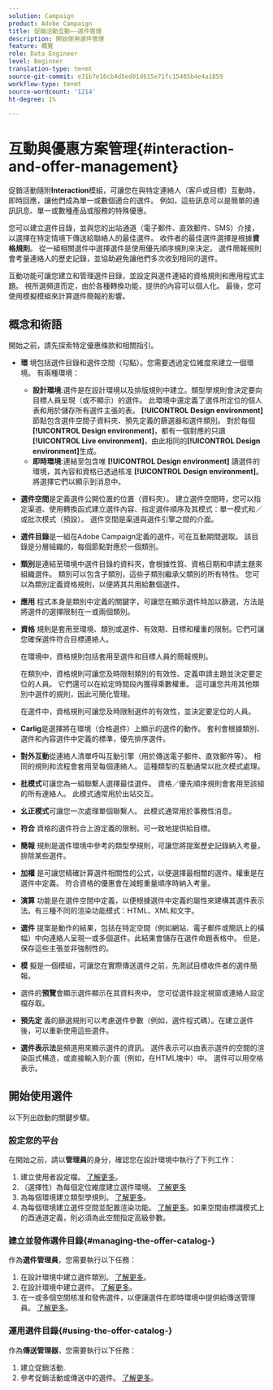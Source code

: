 ```yaml
---
solution: Campaign
product: Adobe Campaign
title: 促銷活動互動——選件管理
description: 開始使用選件管理
feature: 概覽
role: Data Engineer
level: Beginner
translation-type: tm+mt
source-git-commit: e31b7e16cb4d5ed01d615e71fc15485b4e4a1859
workflow-type: tm+mt
source-wordcount: '1214'
ht-degree: 1%

---
```


# 互動與優惠方案管理{#interaction-and-offer-management}

促銷活動隨附&#x200B;**Interaction**&#x200B;模組，可讓您在與特定連絡人（客戶或目標）互動時，即時回應，讓他們成為單一或數個適合的選件。 例如，這些訊息可以是簡單的通訊訊息、單一或數種產品或服務的特殊優惠。

您可以建立選件目錄，並與您的出站通道（電子郵件、直效郵件、SMS）介接，以選擇在特定情境下傳送給聯絡人的最佳選件。 收件者的最佳選件選擇是根據&#x200B;**資格規則**。 從一組相關選件中選擇選件是使用優先順序規則來決定。 選件簡報規則會考量連絡人的歷史記錄，並協助避免讓他們多次收到相同的選件。

互動功能可讓您建立和管理選件目錄，並設定與選件連結的資格規則和應用程式主題。 視所選頻道而定，由於各種轉換功能，提供的內容可以個人化。 最後，您可使用模擬模組來計算選件簡報的影響。

## 概念和術語

開始之前，請先探索特定優惠條款和相關指引。

* **環** 境包括選件目錄和選件空間（勾點）。您需要透過定位維度來建立一個環境。
有兩種環境：

   * **設計環境**:選件是在設計環境以及排版規則中建立。類型學規則會決定要向目標人員呈現（或不顯示）的選件。 此環境中還定義了選件所定位的個人表和用於儲存所有選件主張的表。 **[!UICONTROL Design environment]**&#x200B;節點包含選件空間子資料夾、預先定義的篩選器和選件類別。 對於每個&#x200B;**[!UICONTROL Design environment]**，都有一個對應的只讀&#x200B;**[!UICONTROL Live environment]**，由此相同的&#x200B;**[!UICONTROL Design environment]**&#x200B;生成。
   * **即時環境**:連結至包含唯 **[!UICONTROL Design environment]** 讀選件的環境，其內容和資格已透過核准 **[!UICONTROL Design environment]**。將選擇它們以顯示到消息中。

* **選件空間**&#x200B;是定義選件公開位置的位置（資料夾）。 建立選件空間時，您可以指定渠道、使用轉換函式建立選件內容、指定選件順序及其模式：單一模式和／或批次模式（預設）。 選件空間是渠道與選件引擎之間的介面。
* **選件目錄**&#x200B;是一組在Adobe Campaign定義的選件，可在互動期間選取。 該目錄是分層組織的，每個節點對應於一個類別。
* **類別**&#x200B;是連結至環境中選件目錄的資料夾，會根據性質、資格日期和申請主題來組織選件。 類別可以包含子類別，這些子類別繼承父類別的所有特性。 您可以為類別定義資格規則，以便將其共用給數個選件。
* **應用** 程式本身是類別中定義的關鍵字，可讓您在顯示選件時加以篩選，方法是將選件的選擇限制在一或兩個類別。
* **資格** 規則是套用至環境、類別或選件、有效期、目標和權重的限制。它們可讓您確保選件符合目標連絡人。

   在環境中，資格規則包括套用至選件和目標人員的簡報規則。

   在類別中，資格規則可讓您及時限制類別的有效性、定義申請主題並決定要定位的人員。 它們還可以在給定時間段內獲得乘數權重。 這可讓您共用其他類別中選件的規則，因此可簡化管理。

   在選件中，資格規則可讓您及時限制選件的有效性，並決定要定位的人員。

* **Carlig**&#x200B;是選擇將在環境（合格選件）上顯示的選件的動作。 套利會根據類別、選件和內容選件中定義的標準，優先排序選件。
* **對外互動**&#x200B;從連絡人清單呼叫互動引擎（用於傳送電子郵件、直效郵件等）。 相同的規則和流程會套用至每個連絡人。 這種類型的互動通常以批次模式處理。
* **批模式**&#x200B;可讓您為一組聯繫人選擇最佳選件。 資格／優先順序規則會套用至該組的所有連絡人。 此模式通常用於出站交互。
* **幺正模式**&#x200B;可讓您一次處理單個聯繫人。 此模式通常用於事務性消息。
* **符合** 資格的選件符合上游定義的限制，可一致地提供給目標。
* **簡報** 規則是選件環境中參考的類型學規則，可讓您將提案歷史記錄納入考量，排除某些選件。
* **加權** 是可讓您精確計算選件相關性的公式，以便選擇最相關的選件。權重是在選件中定義。 符合資格的優惠會在減輕重量順序時納入考量。
* **演算** 功能是在選件空間中定義，以便根據選件中定義的屬性來建構其選件表示法。有三種不同的渲染功能模式：HTML、XML和文字。
* **選件** 提案是動作的結果，包括在特定空間（例如網站、電子郵件或簡訊上的橫幅）中向連絡人呈現一或多個選件。此結果會儲存在選件命題表格中。 但是，保存這些主張並非強制性的。
* **模** 擬是一個模組，可讓您在實際傳送選件之前，先測試目標收件者的選件簡報。
* 選件的&#x200B;**預覽**&#x200B;會顯示選件顯示在其資料夾中。 您可從選件設定視窗或連絡人設定檔存取。
* **預先定** 義的篩選規則可以考慮選件參數（例如，選件程式碼）。在建立選件後，可以重新使用這些選件。
* **選件表示法**&#x200B;是頻道用來顯示選件的資訊。 選件表示可以由表示選件的空間的渲染函式構造，或直接輸入到介面（例如，在HTML塊中）中。 選件可以用空格表示。

## 開始使用選件

以下列出啟動的關鍵步驟。

### 設定您的平台

在開始之前，請以&#x200B;**管理員**&#x200B;的身分，確認您在設計環境中執行了下列工作：

1. 建立使用者設定檔。 [了解更多](interaction-operators.md)。
1. （選擇性）為每個定位維度建立選件環境。 [了解更多](interaction-env.md)
1. 為每個環境建立類型學規則。 [了解更多](interaction-offers.md#offer-presentation)。
1. 為每個環境建立選件空間並配置渲染功能。 [了解更多](interaction-offer-spaces.md)。如果空間由標識模式上的酉通道定義，則必須為此空間指定高級參數。

### 建立並發佈選件目錄{#managing-the-offer-catalog-}

作為&#x200B;**選件管理員**，您需要執行以下任務：

1. 在設計環境中建立選件類別。 [了解更多](interaction-offer-catalog.md#creating-offer-categories)。
1. 在設計環境中建立選件。 [了解更多](interaction-offer.md)。
1. 在一或多個空間核准和發佈選件，以便讓選件在即時環境中提供給傳送管理員。 [了解更多](interaction-offer.md#approve-offers)。

### 運用選件目錄{#using-the-offer-catalog-}

作為&#x200B;**傳送管理器**，您需要執行以下任務：

1. 建立促銷活動.
1. 參考促銷活動或傳送中的選件。 [了解更多](interaction-send-offers.md)。

